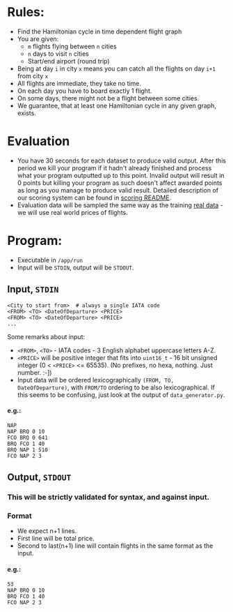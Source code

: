 # Rules:
- Find the Hamiltonian cycle in time dependent flight graph
- You are given:
    - `m` flights flying between `n` cities
    - `n` days to visit `n` cities
    - Start/end airport (round trip)
- Being at day `i` in city `x` means you can catch all the flights on day `i+1` from city `x`
- All flights are immediate, they take no time.
- On each day you have to board exactly 1 flight.
- On some days, there might not be a flight between some cities.
- We guarantee, that at least one Hamiltonian cycle in any given graph, exists.

# Evaluation
- You have 30 seconds for each dataset to produce valid output. After this period we kill your program if it hadn't already finished and process what your program outputted up to this point. Invalid output will result in 0 points but killing your program as such doesn't affect awarded points as long as you manage to produce valid result. Detailed description of our scoring system can be found in [scoring README](scoring_system/README.md).
- Evaluation data will be sampled the same way as the training [real data](real_data) - we will use real world prices of flights.

# Program:
- Executable in `/app/run`
- Input will be `STDIN`, output will be `STDOUT`.

## Input, `STDIN`
```
<City to start from>  # always a single IATA code
<FROM> <TO> <DateOfDeparture> <PRICE>
<FROM> <TO> <DateOfDeparture> <PRICE>
...
```
Some remarks about input:
 - `<FROM>`, `<TO>` - IATA codes - 3 English alphabet uppercase letters A-Z.
 - `<PRICE>` will be positive integer that fits into `uint16_t` - 16 bit unsigned integer (0 < `<PRICE>` <= 65535). (No prefixes, no hexa, nothing. Just number. :-])
 - Input data will be ordered lexicographically `(FROM, TO, DateOfDeparture)`,
 with `FROM/TO` ordering to be also lexicographical. If this seems to be
 confusing, just look at the output of `data_generator.py`.

#### e.g.:
```
NAP
NAP BRQ 0 10
FCO BRQ 0 641
BRQ FCO 1 40
BRQ NAP 1 510
FCO NAP 2 3

```

## Output, `STDOUT`
### This will be strictly validated for syntax, and against input.
### Format
- We expect n+1 lines.
- First line will be total price.
- Second to last(n+1) line will contain flights in the same format as the input.

#### e.g.:
```
53
NAP BRQ 0 10
BRQ FCO 1 40
FCO NAP 2 3
```

